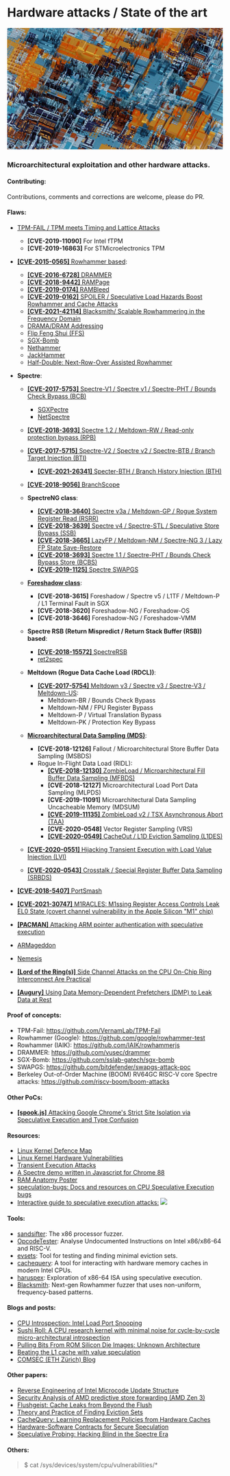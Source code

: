 # Hardware attacks / State of the art

<p align="center">
  <img src="main.jpg">
</p>

### Microarchitectural exploitation and other hardware attacks.

#### Contributing:
Contributions, comments and corrections are welcome, please do PR.

#### Flaws:
* [TPM-FAIL / TPM meets Timing and Lattice Attacks](https://tpm.fail/)
    * __[CVE-2019-11090]__ For Intel fTPM
    * __[CVE-2019-16863]__ For STMicroelectronics TPM

* [__[CVE-2015-0565]__ Rowhammer based](https://users.ece.cmu.edu/~yoonguk/papers/kim-isca14.pdf):
    * [__[CVE-2016-6728]__ DRAMMER](https://vvdveen.com/publications/drammer.pdf)
    * [__[CVE-2018-9442]__ RAMPage](https://rampageattack.com/)
    * [__[CVE-2019-0174]__ RAMBleed](https://rambleed.com/)
    * [__[CVE-2019-0162]__ SPOILER / Speculative Load Hazards Boost Rowhammer and Cache Attacks](https://arxiv.org/abs/1903.00446)
    * [__[CVE-2021-42114]__ Blacksmith/ Scalable Rowhammering in the Frequency Domain](https://comsec.ethz.ch/research/dram/blacksmith/)
    * [DRAMA/DRAM Addressing](https://www.usenix.org/conference/usenixsecurity16/technical-sessions/presentation/pessl)
    * [Flip Feng Shui (FFS)](https://www.usenix.org/conference/usenixsecurity16/technical-sessions/presentation/razavi)
    * [SGX-Bomb](https://www.microsoft.com/en-us/research/publication/sgx-bomb-locking-down-the-processor-via-rowhammer-attack/)
    * [Nethammer](https://arxiv.org/abs/1805.04956)
    * [JackHammer](https://arxiv.org/abs/1912.11523)
    * [Half-Double: Next-Row-Over Assisted Rowhammer](https://github.com/google/hammer-kit/blob/9adad960512d511e864bb7854822f0d1b789ac4b/20210525_half_double.pdf)

* __Spectre__:
    * [__[CVE-2017-5753]__ Spectre-V1 / Spectre v1 / Spectre-PHT / Bounds Check Bypass (BCB)](https://meltdownattack.com/)
        * [SGXPectre](https://arxiv.org/abs/1802.09085)
        * [NetSpectre](https://arxiv.org/abs/1807.10535)
        
    * [__[CVE-2018-3693]__ Spectre 1.2 / Meltdown-RW / Read-only protection bypass (RPB)](https://arxiv.org/abs/1807.03757) 	
    * [__[CVE-2017-5715]__ Spectre-V2 / Spectre v2 / Spectre-BTB / Branch Target Injection (BTI)](https://arxiv.org/abs/1807.03757)
        * [__[CVE-2021-26341]__ Specter-BTH / Branch History Injection (BTH)](https://download.vusec.net/papers/bhi-spectre-bhb_sec22.pdf)
    * [__[CVE-2018-9056]__ BranchScope](https://www.researchgate.net/publication/323951622_BranchScope_A_New_Side-Channel_Attack_on_Directional_Branch_Predictor)
    * __SpectreNG class__:
        * [__[CVE-2018-3640]__ Spectre v3a / Meltdown-GP / Rogue System Register Read (RSRR)]()
        * [__[CVE-2018-3639]__ Spectre v4 / Spectre-STL / Speculative Store Bypass (SSB)](https://bugs.chromium.org/p/project-zero/issues/detail?id=1528)
        * [__[CVE-2018-3665]__ LazyFP / Meltdown-NM / Spectre-NG 3 / Lazy FP State Save-Restore](https://arxiv.org/abs/1806.07480)
        * [__[CVE-2018-3693]__ Spectre 1.1 / Spectre-PHT / Bounds Check Bypass Store (BCBS)]()
        * [__[CVE-2019-1125]__ Spectre SWAPGS]()
        
    * [__Foreshadow class__](https://foreshadowattack.eu/):
        * __[CVE-2018-3615]__ Foreshadow / Spectre v5 / L1TF / Meltdown-P / L1 Terminal Fault in SGX
        * __[CVE-2018-3620]__ Foreshadow-NG / Foreshadow-OS
        * __[CVE-2018-3646]__ Foreshadow-NG / Foreshadow-VMM
        
    * __Spectre RSB (Return Mispredict / Return Stack Buffer (RSB)) based__:
        * [__[CVE-2018-15572]__ SpectreRSB](https://arxiv.org/abs/1807.07940)
        * [ret2spec](https://arxiv.org/pdf/1807.10364.pdf)
        
    * __Meltdown (Rogue Data Cache Load (RDCL))__:
        * [__[CVE-2017-5754]__ Meltdown v3 / Spectre v3 / Spectre-V3 / Meltdown-US](https://arxiv.org/abs/1811.05441):
            * Meltdown-BR / Bounds Check Bypass
            * Meltdown-NM / FPU Register Bypass
            * Meltdown-P / Virtual Translation Bypass
            * Meltdown-PK / Protection Key Bypass
            
    * [__Microarchitectural Data Sampling (MDS)__](https://mdsattacks.com/):
        * __[CVE-2018-12126]__ Fallout / Microarchitectural Store Buffer Data Sampling (MSBDS)
        * Rogue In-Flight Data Load (RIDL):
            * [__[CVE-2018-12130]__ ZombieLoad / Microarchitectural Fill Buffer Data Sampling (MFBDS)](https://zombieloadattack.com/)
            * __[CVE-2018-12127]__ Microarchitectural Load Port Data Sampling (MLPDS)
            * __[CVE-2019-11091]__ Microarchitectural Data Sampling Uncacheable Memory (MDSUM)
            * [__[CVE-2019-11135]__ ZombieLoad v2 / TSX Asynchronous Abort (TAA)](https://zombieloadattack.com/)
            * __[CVE-2020-0548]__ Vector Register Sampling (VRS)
            * [__[CVE-2020-0549]__ CacheOut / L1D Eviction Sampling (L1DES)](https://cacheoutattack.com/)
    * [__[CVE-2020-0551]__ Hijacking Transient Execution with Load Value Injection (LVI)](https://lviattack.eu)
    * [__[CVE-2020-0543]__ Crosstalk / Special Register Buffer Data Sampling (SRBDS)](https://download.vusec.net/papers/crosstalk_sp21.pdf)

            
* [__[CVE-2018-5407]__ PortSmash]()
* [__[CVE-2021-30747]__ M1RACLES: M1ssing Register Access Controls Leak EL0 State (covert channel vulnerability in the Apple Silicon "M1" chip)](https://m1racles.com/)
* [__[PACMAN]__ Attacking ARM pointer authentication with speculative execution](https://dl.acm.org/doi/10.1145/3470496.3527429)
* [ARMageddon](https://arxiv.org/abs/1511.04897v1)
* [Nemesis](https://distrinet.cs.kuleuven.be/software/sancus/publications/ccs18.pdf)
* [__[Lord of the Ring(s)]__ Side Channel Attacks on the CPU On-Chip Ring Interconnect Are Practical](https://arxiv.org/pdf/2103.03443.pdf)
* [__[Augury]__ Using Data Memory-Dependent Prefetchers (DMP) to Leak Data at Rest](https://www.prefetchers.info/augury.pdf)

#### Proof of concepts:
* TPM-Fail: https://github.com/VernamLab/TPM-Fail
* Rowhammer (Google): https://github.com/google/rowhammer-test
* Rowhammer (IAIK): https://github.com/IAIK/rowhammerjs
* DRAMMER: https://github.com/vusec/drammer
* SGX-Bomb: https://github.com/sslab-gatech/sgx-bomb
* SWAPGS: https://github.com/bitdefender/swapgs-attack-poc
* Berkeley Out-of-Order Machine (BOOM) RV64GC RISC-V core Spectre attacks: https://github.com/riscv-boom/boom-attacks

#### Other PoCs:
* [__[spook.js]__ Attacking Google Chrome's Strict Site Isolation via Speculative Execution and Type Confusion](https://www.spookjs.com/)

#### Resources:
* [Linux Kernel Defence Map](https://github.com/a13xp0p0v/linux-kernel-defence-map)
* [Linux Kernel Hardware Vulnerabilities](https://www.kernel.org/doc/html/latest/admin-guide/hw-vuln/index.html)
* [Transient Execution Attacks](https://transient.fail)
* [A Spectre demo written in Javascript for Chrome 88](https://leaky.page)
* [RAM Anatomy Poster](https://goodies.dotnetos.org/files/dotnetos-poster-ram.pdf)
* [speculation-bugs: Docs and resources on CPU Speculative Execution bugs](https://github.com/marcan/speculation-bugs)
* [Interactive guide to speculative execution attacks:](https://mdsattacks.com/diagram.html)
![](https://mdsattacks.com/images/skylake.svg)

#### Tools:
* [sandsifter](https://github.com/xoreaxeaxeax/sandsifter): The x86 processor fuzzer.
* [OpcodeTester](https://github.com/cattius/opcodetester): Analyse Undocumented Instructions on Intel x86/x86-64 and RISC-V.
* [evsets](https://github.com/cgvwzq/evsets): Tool for testing and finding minimal eviction sets.
* [cachequery](https://github.com/cgvwzq/cachequery): A tool for interacting with hardware memory caches in modern Intel CPUs.
* [haruspex](https://github.com/can1357/haruspex): Exploration of x86-64 ISA using speculative execution.
* [Blacksmith](https://github.com/comsec-group/blacksmith): Next-gen Rowhammer fuzzer that uses non-uniform, frequency-based patterns.

#### Blogs and posts:
* [CPU Introspection: Intel Load Port Snooping](https://gamozolabs.github.io/metrology/2019/12/30/load-port-monitor.html)
* [Sushi Roll: A CPU research kernel with minimal noise for cycle-by-cycle micro-architectural introspection](https://gamozolabs.github.io/metrology/2019/08/19/sushi_roll.html)
* [Pulling Bits From ROM Silicon Die Images: Unknown Architecture](https://ryancor.medium.com/pulling-bits-from-rom-silicon-die-images-unknown-architecture-b73b6b0d4e5d)
* [Beating the L1 cache with value speculation](https://mazzo.li/posts/value-speculation.html)
* [COMSEC (ETH Zürich) Blog](https://comsec.ethz.ch/research/)

#### Other papers:
* [Reverse Engineering of Intel Microcode Update Structure](https://ieeexplore.ieee.org/document/9197630)
* [Security Analysis of AMD predictive store forwarding (AMD Zen 3)](https://www.amd.com/system/files/documents/security-analysis-predictive-store-forwarding.pdf)
* [Flushgeist: Cache Leaks from Beyond the Flush](https://vwzq.net/papers/flushgeist20.pdf)
* [Theory and Practice of Finding Eviction Sets](https://ieeexplore.ieee.org/document/8835261)
* [CacheQuery: Learning Replacement Policies from Hardware Caches](https://arxiv.org/abs/1912.09770)
* [Hardware-Software Contracts for Secure Speculation](https://arxiv.org/abs/2006.03841)
* [Speculative Probing: Hacking Blind in the Spectre Era](https://download.vusec.net/papers/blindside_ccs20.pdf)

#### Others:
> $ cat /sys/devices/system/cpu/vulnerabilities/*
